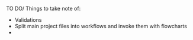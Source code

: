 TO DO/ Things to take note of:
 - Validations
 - Split main project files into workflows and invoke them with flowcharts
 - 
